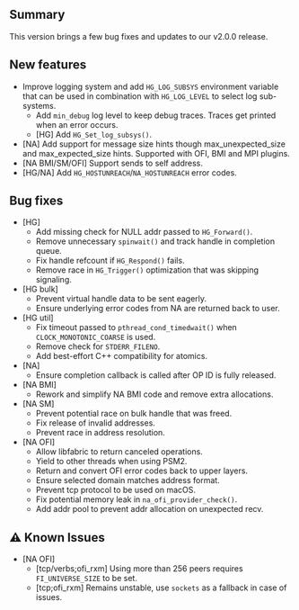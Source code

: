 ## Summary

This version brings a few bug fixes and updates to our v2.0.0 release.

## New features

- Improve logging system and add `HG_LOG_SUBSYS` environment variable that can be used
in combination with `HG_LOG_LEVEL` to select log sub-systems.
  - Add `min_debug` log level to keep debug traces. Traces get printed when an error occurs.
  - [HG] Add `HG_Set_log_subsys()`.
- [NA] Add support for message size hints though max_unexpected_size and max_expected_size hints. Supported with OFI, BMI and MPI plugins.
- [NA BMI/SM/OFI] Support sends to self address.
- [HG/NA] Add `HG_HOSTUNREACH`/`NA_HOSTUNREACH` error codes.

## Bug fixes

- [HG]
    - Add missing check for NULL addr passed to `HG_Forward()`.
    - Remove unnecessary `spinwait()` and track handle in completion queue.
    - Fix handle refcount if `HG_Respond()` fails.
    - Remove race in `HG_Trigger()` optimization that was skipping signaling.
- [HG bulk]
    - Prevent virtual handle data to be sent eagerly.
    - Ensure underlying error codes from NA are returned back to user.
- [HG util]
    - Fix timeout passed to `pthread_cond_timedwait()` when
    `CLOCK_MONOTONIC_COARSE` is used.
    - Remove check for `STDERR_FILENO`.
    - Add best-effort C++ compatibility for atomics.
- [NA]
    - Ensure completion callback is called after OP ID is fully released.
- [NA BMI]
    - Rework and simplify NA BMI code and remove extra allocations.
- [NA SM]
    - Prevent potential race on bulk handle that was freed.
    - Fix release of invalid addresses.
    - Prevent race in address resolution.
- [NA OFI]
    - Allow libfabric to return canceled operations.
    - Yield to other threads when using PSM2.
    - Return and convert OFI error codes back to upper layers.
    - Ensure selected domain matches address format.
    - Prevent tcp protocol to be used on macOS.
    - Fix potential memory leak in `na_ofi_provider_check()`.
    - Add addr pool to prevent addr allocation on unexpected recv.

## :warning: Known Issues

- [NA OFI]
    - [tcp/verbs;ofi_rxm] Using more than 256 peers requires `FI_UNIVERSE_SIZE` to be set.
    - [tcp;ofi_rxm] Remains unstable, use `sockets` as a fallback in case of issues.

